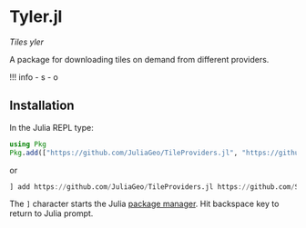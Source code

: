 # Tyler.jl

*Tiles yler*

A package for downloading tiles on demand from different providers.  

!!! info
    - s
    - o

## Installation

In the Julia REPL type:

```julia
using Pkg
Pkg.add(["https://github.com/JuliaGeo/TileProviders.jl", "https://github.com/SimonDanisch/MapTiles.jl.git", "https://github.com/MakieOrg/Tyler.jl.git"])
```

or 

```julia
] add https://github.com/JuliaGeo/TileProviders.jl https://github.com/SimonDanisch/MapTiles.jl.git https://github.com/MakieOrg/Tyler.jl.git
```

The `]` character starts the Julia [package manager](https://docs.julialang.org/en/v1/stdlib/Pkg/). Hit backspace key to return to Julia prompt.
